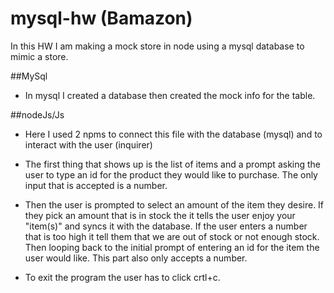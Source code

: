 # mysql-hw (Bamazon)
In this HW I am making a mock store in node using a mysql database to mimic a store.

##MySql
* In mysql I created a database then created the mock info for the table.

##nodeJs/Js
*   Here I used 2 npms to connect this file with the database (mysql) and to interact with the user (inquirer)

*   The first thing that shows up is the list of items and a prompt asking the user to type an id for the product they would like to purchase. The only input that is accepted is a number.

*   Then the user is prompted to select an amount of the item they desire. If they pick an amount that is in stock the it tells the user enjoy your "item(s)" and syncs it with the database. If the user enters a number that is too high it tell them that we are out of stock or not enough stock. Then looping back to the initial prompt of entering an id for the item the user would like. This part also only accepts a number.

*   To exit the program the user has to click crtl+c.